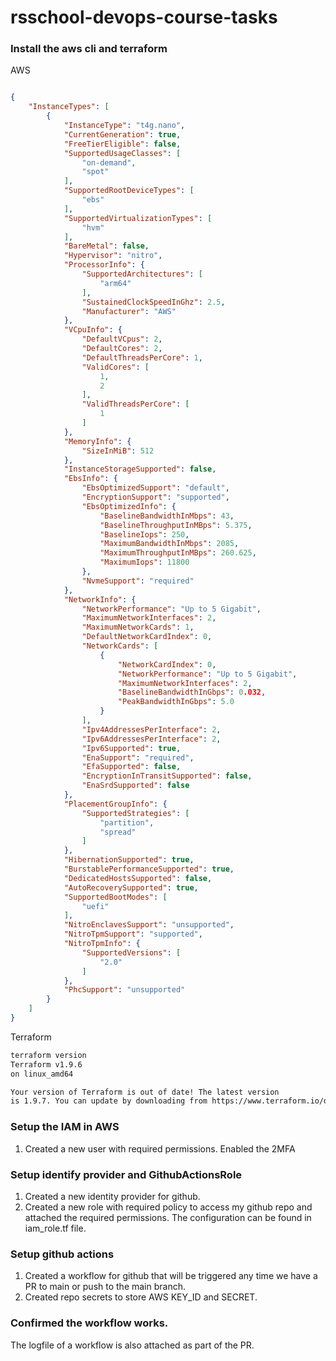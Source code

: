 # rsschool-devops-course-tasks

### Install the aws cli and terraform

AWS

```json

{
    "InstanceTypes": [
        {
            "InstanceType": "t4g.nano",
            "CurrentGeneration": true,
            "FreeTierEligible": false,
            "SupportedUsageClasses": [
                "on-demand",
                "spot"
            ],
            "SupportedRootDeviceTypes": [
                "ebs"
            ],
            "SupportedVirtualizationTypes": [
                "hvm"
            ],
            "BareMetal": false,
            "Hypervisor": "nitro",
            "ProcessorInfo": {
                "SupportedArchitectures": [
                    "arm64"
                ],
                "SustainedClockSpeedInGhz": 2.5,
                "Manufacturer": "AWS"
            },
            "VCpuInfo": {
                "DefaultVCpus": 2,
                "DefaultCores": 2,
                "DefaultThreadsPerCore": 1,
                "ValidCores": [
                    1,
                    2
                ],
                "ValidThreadsPerCore": [
                    1
                ]
            },
            "MemoryInfo": {
                "SizeInMiB": 512
            },
            "InstanceStorageSupported": false,
            "EbsInfo": {
                "EbsOptimizedSupport": "default",
                "EncryptionSupport": "supported",
                "EbsOptimizedInfo": {
                    "BaselineBandwidthInMbps": 43,
                    "BaselineThroughputInMBps": 5.375,
                    "BaselineIops": 250,
                    "MaximumBandwidthInMbps": 2085,
                    "MaximumThroughputInMBps": 260.625,
                    "MaximumIops": 11800
                },
                "NvmeSupport": "required"
            },
            "NetworkInfo": {
                "NetworkPerformance": "Up to 5 Gigabit",
                "MaximumNetworkInterfaces": 2,
                "MaximumNetworkCards": 1,
                "DefaultNetworkCardIndex": 0,
                "NetworkCards": [
                    {
                        "NetworkCardIndex": 0,
                        "NetworkPerformance": "Up to 5 Gigabit",
                        "MaximumNetworkInterfaces": 2,
                        "BaselineBandwidthInGbps": 0.032,
                        "PeakBandwidthInGbps": 5.0
                    }
                ],
                "Ipv4AddressesPerInterface": 2,
                "Ipv6AddressesPerInterface": 2,
                "Ipv6Supported": true,
                "EnaSupport": "required",
                "EfaSupported": false,
                "EncryptionInTransitSupported": false,
                "EnaSrdSupported": false
            },
            "PlacementGroupInfo": {
                "SupportedStrategies": [
                    "partition",
                    "spread"
                ]
            },
            "HibernationSupported": true,
            "BurstablePerformanceSupported": true,
            "DedicatedHostsSupported": false,
            "AutoRecoverySupported": true,
            "SupportedBootModes": [
                "uefi"
            ],
            "NitroEnclavesSupport": "unsupported",
            "NitroTpmSupport": "supported",
            "NitroTpmInfo": {
                "SupportedVersions": [
                    "2.0"
                ]
            },
            "PhcSupport": "unsupported"
        }
    ]
}
```

Terraform

```bash
terraform version
Terraform v1.9.6
on linux_amd64

Your version of Terraform is out of date! The latest version
is 1.9.7. You can update by downloading from https://www.terraform.io/downloads.html
```


### Setup the IAM in AWS

1. Created a new user with required permissions. Enabled the 2MFA

### Setup identify provider and GithubActionsRole

1. Created a new identity provider for github.
2. Created a new role with required policy to access my github repo and attached the required permissions. The configuration can be found in iam_role.tf file.

### Setup github actions
1. Created a workflow for github that will be triggered any time we have a PR to main or push to the main branch.
2. Created repo secrets to store AWS KEY_ID and SECRET.

### Confirmed the workflow works.
The logfile of a workflow is also attached as part of the PR.
